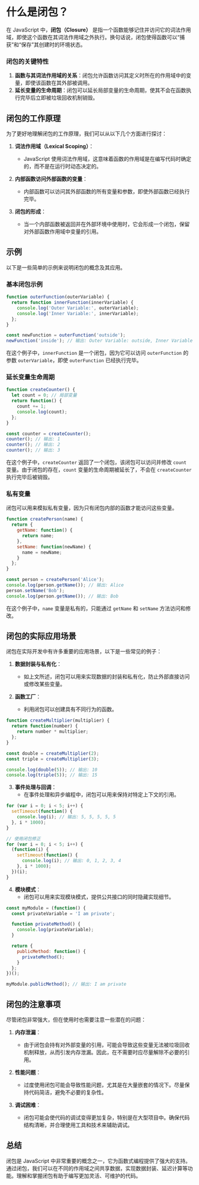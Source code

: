 # 什么是闭包？

在 JavaScript 中，**闭包（Closure）** 是指一个函数能够记住并访问它的词法作用域，即使这个函数在其词法作用域之外执行。换句话说，闭包使得函数可以“捕获”和“保存”其创建时的环境状态。

### 闭包的关键特性

1. **函数与其词法作用域的关系**：闭包允许函数访问其定义时所在的作用域中的变量，即使该函数在其外部被调用。
2. **延长变量的生命周期**：闭包可以延长局部变量的生命周期，使其不会在函数执行完毕后立即被垃圾回收机制销毁。

## 闭包的工作原理

为了更好地理解闭包的工作原理，我们可以从以下几个方面进行探讨：

1. **词法作用域（Lexical Scoping）**：
   - JavaScript 使用词法作用域，这意味着函数的作用域是在编写代码时确定的，而不是在运行时动态决定的。

2. **内部函数访问外部函数的变量**：
   - 内部函数可以访问其外部函数的所有变量和参数，即使外部函数已经执行完毕。

3. **闭包的形成**：
   - 当一个内部函数被返回并在外部环境中使用时，它会形成一个闭包，保留对外部函数作用域中变量的引用。

## 示例

以下是一些简单的示例来说明闭包的概念及其应用。

### 基本闭包示例

```javascript
function outerFunction(outerVariable) {
  return function innerFunction(innerVariable) {
    console.log('Outer Variable:', outerVariable);
    console.log('Inner Variable:', innerVariable);
  };
}

const newFunction = outerFunction('outside');
newFunction('inside'); // 输出: Outer Variable: outside, Inner Variable: inside
```

在这个例子中，`innerFunction` 是一个闭包，因为它可以访问 `outerFunction` 的参数 `outerVariable`，即使 `outerFunction` 已经执行完毕。

### 延长变量生命周期

```javascript
function createCounter() {
  let count = 0; // 局部变量
  return function() {
    count += 1;
    console.log(count);
  };
}

const counter = createCounter();
counter(); // 输出: 1
counter(); // 输出: 2
counter(); // 输出: 3
```

在这个例子中，`createCounter` 返回了一个闭包，该闭包可以访问并修改 `count` 变量。由于闭包的存在，`count` 变量的生命周期被延长了，不会在 `createCounter` 执行完毕后被销毁。

### 私有变量

闭包可以用来模拟私有变量，因为只有闭包内部的函数才能访问这些变量。

```javascript
function createPerson(name) {
  return {
    getName: function() {
      return name;
    },
    setName: function(newName) {
      name = newName;
    }
  };
}

const person = createPerson('Alice');
console.log(person.getName()); // 输出: Alice
person.setName('Bob');
console.log(person.getName()); // 输出: Bob
```

在这个例子中，`name` 变量是私有的，只能通过 `getName` 和 `setName` 方法访问和修改。

## 闭包的实际应用场景

闭包在实际开发中有许多重要的应用场景，以下是一些常见的例子：

1. **数据封装与私有化**：
   - 如上文所述，闭包可以用来实现数据的封装和私有化，防止外部直接访问或修改某些变量。

2. **函数工厂**：
   - 利用闭包可以创建具有不同行为的函数。

```javascript
function createMultiplier(multiplier) {
  return function(number) {
    return number * multiplier;
  };
}

const double = createMultiplier(2);
const triple = createMultiplier(3);

console.log(double(5)); // 输出: 10
console.log(triple(5)); // 输出: 15
```

3. **事件处理与回调**：
   - 在事件处理和异步编程中，闭包可以用来保持对特定上下文的引用。

```javascript
for (var i = 0; i < 5; i++) {
  setTimeout(function() {
    console.log(i); // 输出: 5, 5, 5, 5, 5
  }, i * 1000);
}

// 使用闭包修正
for (var i = 0; i < 5; i++) {
  (function(i) {
    setTimeout(function() {
      console.log(i); // 输出: 0, 1, 2, 3, 4
    }, i * 1000);
  })(i);
}
```

4. **模块模式**：
   - 闭包可以用来实现模块模式，提供公共接口的同时隐藏实现细节。

```javascript
const myModule = (function() {
  const privateVariable = 'I am private';

  function privateMethod() {
    console.log(privateVariable);
  }

  return {
    publicMethod: function() {
      privateMethod();
    }
  };
})();

myModule.publicMethod(); // 输出: I am private
```

## 闭包的注意事项

尽管闭包非常强大，但在使用时也需要注意一些潜在的问题：

1. **内存泄漏**：
   - 由于闭包会持有对外部变量的引用，可能会导致这些变量无法被垃圾回收机制释放，从而引发内存泄漏。因此，在不需要时应尽量解除不必要的引用。

2. **性能问题**：
   - 过度使用闭包可能会导致性能问题，尤其是在大量嵌套的情况下。尽量保持代码简洁，避免不必要的复杂性。

3. **调试困难**：
   - 闭包可能会使代码的调试变得更加复杂，特别是在大型项目中。确保代码结构清晰，并合理使用工具和技术来辅助调试。

## 总结

闭包是 JavaScript 中非常重要的概念之一，它为函数式编程提供了强大的支持。通过闭包，我们可以在不同的作用域之间共享数据，实现数据封装、延迟计算等功能。理解和掌握闭包有助于编写更加灵活、可维护的代码。
